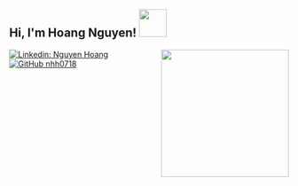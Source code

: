 <h2> Hi, I'm Hoang Nguyen! <img src="https://media.giphy.com/media/mGcNjsfWAjY5AEZNw6/giphy.gif" width="50"></h2>
<img align='right' src="https://media.giphy.com/media/MVN4gefJf2R8Y/giphy.gif" width="230">

[![Linkedin: Nguyen Hoang](https://img.shields.io/badge/-nhh1807-blue?style=flat-square&logo=Linkedin&logoColor=white&link=https://www.linkedin.com/in/nhh1807/)](https://www.linkedin.com/in/nhh1807/)
[![GitHub nhh0718](https://img.shields.io/github/followers/nhh0718?style=social)](https://github.com/nhh0718)
